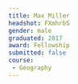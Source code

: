 ```yaml
---
title: Max Miller
headshot: FXmhrbS
gender: male
graduated: 2017
award: Fellowship
submitted: false
course:
 - Geography
---
```

